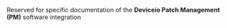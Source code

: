Reserved for specific documentation of the **Deviceio Patch Management \(PM\)** software integration

